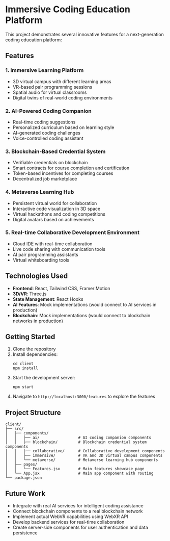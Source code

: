 # Immersive Coding Education Platform

This project demonstrates several innovative features for a next-generation coding education platform:

## Features

### 1. Immersive Learning Platform
- 3D virtual campus with different learning areas
- VR-based pair programming sessions
- Spatial audio for virtual classrooms
- Digital twins of real-world coding environments

### 2. AI-Powered Coding Companion
- Real-time coding suggestions
- Personalized curriculum based on learning style
- AI-generated coding challenges 
- Voice-controlled coding assistant

### 3. Blockchain-Based Credential System
- Verifiable credentials on blockchain
- Smart contracts for course completion and certification
- Token-based incentives for completing courses
- Decentralized job marketplace

### 4. Metaverse Learning Hub
- Persistent virtual world for collaboration
- Interactive code visualization in 3D space
- Virtual hackathons and coding competitions
- Digital avatars based on achievements

### 5. Real-time Collaborative Development Environment
- Cloud IDE with real-time collaboration
- Live code sharing with communication tools
- AI pair programming assistants
- Virtual whiteboarding tools

## Technologies Used

- **Frontend**: React, Tailwind CSS, Framer Motion
- **3D/VR**: Three.js
- **State Management**: React Hooks
- **AI Features**: Mock implementations (would connect to AI services in production)
- **Blockchain**: Mock implementations (would connect to blockchain networks in production)

## Getting Started

1. Clone the repository
2. Install dependencies:
   ```
   cd client
   npm install
   ```
3. Start the development server:
   ```
   npm start
   ```
4. Navigate to `http://localhost:3000/features` to explore the features

## Project Structure

```
client/
├── src/
│   ├── components/
│   │   ├── ai/                 # AI coding companion components
│   │   ├── blockchain/         # Blockchain credential system components
│   │   ├── collaborative/      # Collaborative development components
│   │   ├── immersive/          # VR and 3D virtual campus components
│   │   └── metaverse/          # Metaverse learning hub components
│   ├── pages/
│   │   └── Features.jsx        # Main features showcase page
│   └── App.jsx                 # Main app component with routing
└── package.json
```

## Future Work

- Integrate with real AI services for intelligent coding assistance
- Connect blockchain components to a real blockchain network
- Implement actual WebVR capabilities using WebXR API
- Develop backend services for real-time collaboration
- Create server-side components for user authentication and data persistence